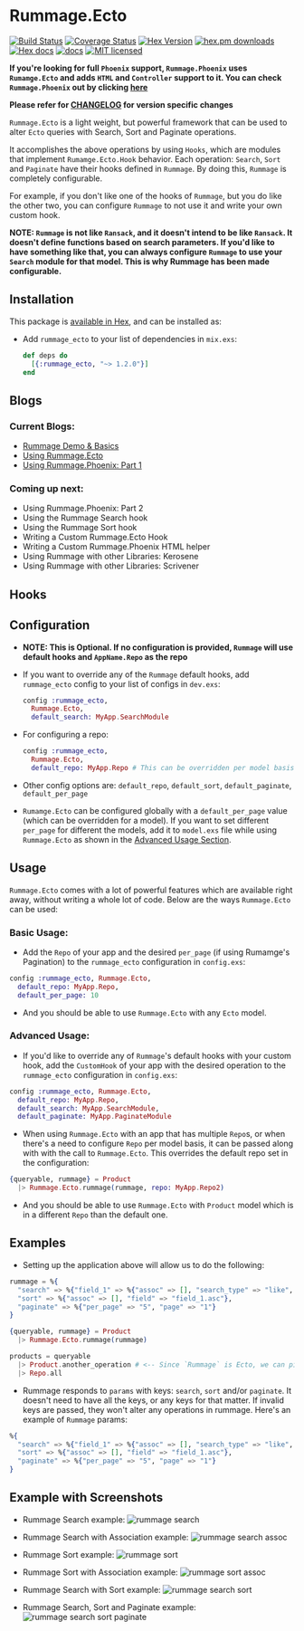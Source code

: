 # Rummage.Ecto

[![Build Status](https://travis-ci.org/aditya7iyengar/rummage_ecto.svg?branch=master)](https://travis-ci.org/aditya7iyengar/rummage_ecto)
[![Coverage Status](https://coveralls.io/repos/github/aditya7iyengar/rummage_ecto/badge.svg?branch=master)](https://coveralls.io/github/aditya7iyengar/rummage_ecto?branch=master)
[![Hex Version](http://img.shields.io/hexpm/v/rummage_ecto.svg?style=flat)](https://hex.pm/packages/rummage_ecto)
[![hex.pm downloads](https://img.shields.io/hexpm/dt/rummage_ecto.svg)](https://hex.pm/packages/rummage_ecto)
[![Hex docs](http://img.shields.io/badge/hex.pm-docs-green.svg?style=flat)](https://hexdocs.pm/rummage_ecto)
[![docs](https://inch-ci.org/github/aditya7iyengar/rummage_ecto.svg)](http://inch-ci.org/github/aditya7iyengar/rummage_ecto)
[![MIT licensed](https://img.shields.io/badge/license-MIT-blue.svg)](https://raw.githubusercontent.com/aditya7iyengar/rummage_ecto/master/LICENSE)

**If you're looking for full `Phoenix` support, `Rummage.Phoenix` uses `Rumamge.Ecto` and adds `HTML` and `Controller` support
to it. You can check `Rummage.Phoenix` out by clicking [here](https://github.com/aditya7iyengar/rummage_phoenix)**

**Please refer for [CHANGELOG](CHANGELOG.md) for version specific changes**

`Rummage.Ecto` is a light weight, but powerful framework that can be used to alter `Ecto` queries with Search, Sort and Paginate operations.

It accomplishes the above operations by using `Hooks`, which are modules that implement `Rumamge.Ecto.Hook` behavior.
Each operation: `Search`, `Sort` and `Paginate` have their hooks defined in `Rummage`. By doing this, `Rummage` is completely
configurable.

For example, if you don't like one of the hooks of `Rummage`, but you do like the other two, you can configure `Rummage` to not use it and write your own custom
hook.

**NOTE: `Rummage` is not like `Ransack`, and it doesn't intend to be like `Ransack`. It doesn't define functions based on search parameters.
If you'd like to have something like that, you can always configure `Rummage` to use your `Search` module for that model. This
is why Rummage has been made configurable.**

## Installation

This package is [available in Hex](https://hexdocs.pm/rummage_ecto/), and can be installed as:

  - Add `rummage_ecto` to your list of dependencies in `mix.exs`:

    ```elixir
    def deps do
      [{:rummage_ecto, "~> 1.2.0"}]
    end
    ```

## Blogs

### Current Blogs:

  - [Rummage Demo & Basics](https://medium.com/@aditya7iyengar/searching-sorting-and-pagination-in-elixir-phoenix-with-rummage-part-1-933106ec50ca#.der0yrnvq)
  - [Using Rummage.Ecto](https://medium.com/@aditya7iyengar/searching-sorting-and-pagination-in-elixir-phoenix-with-rummage-part-2-8e36558984c2#.vviioi5ia)
  - [Using Rummage.Phoenix: Part 1](https://medium.com/@aditya7iyengar/searching-sorting-and-pagination-in-elixir-phoenix-with-rummage-part-3-7cf5023bc226#.q08478ud2)

### Coming up next:

  - Using Rummage.Phoenix: Part 2
  - Using the Rummage Search hook
  - Using the Rummage Sort hook
  - Writing a Custom Rummage.Ecto Hook
  - Writing a Custom Rummage.Phoenix HTML helper
  - Using Rummage with other Libraries: Kerosene
  - Using Rummage with other Libraries: Scrivener

## Hooks




## Configuration

  - **NOTE: This is Optional. If no configuration is provided, `Rummage` will use default hooks and `AppName.Repo` as the repo**
  - If you want to override any of the `Rummage` default hooks,
    add `rummage_ecto` config to your list of configs in `dev.exs`:

    ```elixir
    config :rummage_ecto,
      Rummage.Ecto,
      default_search: MyApp.SearchModule
    ```

  - For configuring a repo:

    ```elixir
    config :rummage_ecto,
      Rummage.Ecto,
      default_repo: MyApp.Repo # This can be overridden per model basis, if need be.
    ```

  - Other config options are: `default_repo`, `default_sort`, `default_paginate`, `default_per_page`

  - `Rumamge.Ecto` can be configured globally with a `default_per_page` value (which can be overridden for a model).
    If you want to set different `per_page` for different the models, add it to `model.exs` file while using `Rummage.Ecto`
    as shown in the [Advanced Usage Section](#advanced-usage).


## Usage

`Rummage.Ecto` comes with a lot of powerful features which are available right away, without writing a whole lot of code.
Below are the ways `Rummage.Ecto` can be used:

### Basic Usage:

  - Add the `Repo` of your app and the desired `per_page` (if using Rumamge's Pagination) to the `rummage_ecto` configuration in `config.exs`:

  ```elixir
  config :rummage_ecto, Rummage.Ecto,
    default_repo: MyApp.Repo,
    default_per_page: 10
  ```

  - And you should be able to use `Rummage.Ecto` with any `Ecto` model.

### Advanced Usage:

  - If you'd like to override any of `Rummage`'s default hooks with your custom hook, add the `CustomHook` of your app with the desired operation to the
  `rummage_ecto` configuration in `config.exs`:

  ```elixir
  config :rummage_ecto, Rummage.Ecto,
    default_repo: MyApp.Repo,
    default_search: MyApp.SearchModule,
    default_paginate: MyApp.PaginateModule
  ```

  - When using `Rummage.Ecto` with an app that has multiple `Repo`s, or when there's a need to configure `Repo` per model basis, it can be passed along with
  with the call to `Rummage.Ecto`. This overrides the default repo set in the configuration:

  ```elixir
  {queryable, rummage} = Product
    |> Rummage.Ecto.rummage(rummage, repo: MyApp.Repo2)
  ```

  - And you should be able to use `Rummage.Ecto` with `Product` model which is in a different `Repo` than the default one.


## Examples

  - Setting up the application above will allow us to do the following:

  ```elixir
  rummage = %{
    "search" => %{"field_1" => %{"assoc" => [], "search_type" => "like", "search_term" => "field_!"}},
    "sort" => %{"assoc" => [], "field" => "field_1.asc"},
    "paginate" => %{"per_page" => "5", "page" => "1"}
  }

  {queryable, rummage} = Product
    |> Rummage.Ecto.rummage(rummage)

  products = queryable
    |> Product.another_operation # <-- Since `Rummage` is Ecto, we can pipe the result queryable into another queryable operation.
    |> Repo.all
  ```

  - Rummage responds to `params` with keys: `search`, `sort` and/or `paginate`. It doesn't need to have all the keys, or any keys for that matter.
    If invalid keys are passed, they won't alter any operations in rummage. Here's an example of `Rummage` params:

  ```elixir
  %{
    "search" => %{"field_1" => %{"assoc" => [], "search_type" => "like", "search_term" => "field_!"},
    "sort" => %{"assoc" => [], "field" => "field_1.asc"},
    "paginate" => %{"per_page" => "5", "page" => "1"}
  }
  ```

## Example with Screenshots

  - Rummage Search example:
  ![rummage search](src/rummage_search.png)

  - Rummage Search with Association example:
  ![rummage search assoc](src/rummage_search_assoc.png)

  - Rummage Sort example:
  ![rummage sort](src/rummage_sort.png)

  - Rummage Sort with Association example:
  ![rummage sort assoc](src/rummage_sort_assoc.png)

  - Rummage Search with Sort example:
  ![rummage search sort](src/rummage_search_and_sort.png)

  - Rummage Search, Sort and Paginate example:
  ![rummage search sort paginate](src/rummage_search_sort_and_paginate.png)
